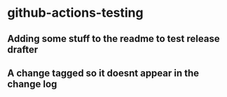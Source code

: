 # github-actions-testing

## Adding some stuff to the readme to test release drafter

## A change tagged so it doesnt appear in the change log
